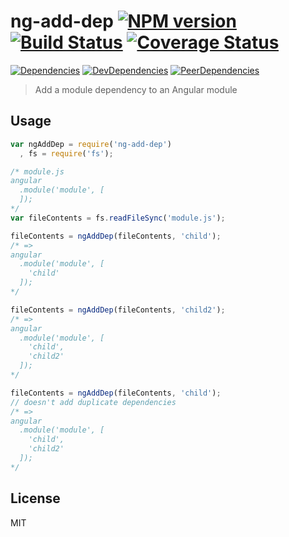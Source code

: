 # ng-add-dep [![NPM version](https://badge.fury.io/js/ng-add-dep.svg)](http://badge.fury.io/js/ng-add-dep) [![Build Status](https://travis-ci.org/dustinspecker/ng-add-dep.svg)](https://travis-ci.org/dustinspecker/ng-add-dep) [![Coverage Status](https://img.shields.io/coveralls/dustinspecker/ng-add-dep.svg)](https://coveralls.io/r/dustinspecker/ng-add-dep?branch=master)
[![Dependencies](https://david-dm.org/dustinspecker/ng-add-dep.svg)](https://david-dm.org/dustinspecker/ng-add-dep/#info=dependencies&view=table) [![DevDependencies](https://david-dm.org/dustinspecker/ng-add-dep/dev-status.svg)](https://david-dm.org/dustinspecker/ng-add-dep/#info=devDependencies&view=table) [![PeerDependencies](https://david-dm.org/dustinspecker/ng-add-dep/peer-status.svg)](https://david-dm.org/dustinspecker/ng-add-dep/#info=peerDependencies&view=table)


> Add a module dependency to an Angular module

## Usage

```javascript
var ngAddDep = require('ng-add-dep')
  , fs = require('fs');

/* module.js
angular
  .module('module', [
  ]);
*/
var fileContents = fs.readFileSync('module.js');

fileContents = ngAddDep(fileContents, 'child');
/* =>
angular
  .module('module', [
    'child'
  ]);
*/

fileContents = ngAddDep(fileContents, 'child2');
/* =>
angular
  .module('module', [
    'child',
    'child2'
  ]);
*/

fileContents = ngAddDep(fileContents, 'child');
// doesn't add duplicate dependencies
/* =>
angular
  .module('module', [
    'child',
    'child2'
  ]);
*/
```

## License
MIT